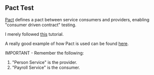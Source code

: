 ## Pact Test

[Pact](https://github.com/realestate-com-au/pact) defines a pact between service 
consumers and providers, enabling "consumer driven contract" testing.

I merely followed [this](https://github.com/realestate-com-au/pact) tutorial.

A really good example of how Pact is used can be found 
[here](https://github.com/uglyog/example_pact).

IMPORTANT - Remember the following:

1. "Person Service" is the provider.
2. "Payroll Service" is the consumer.